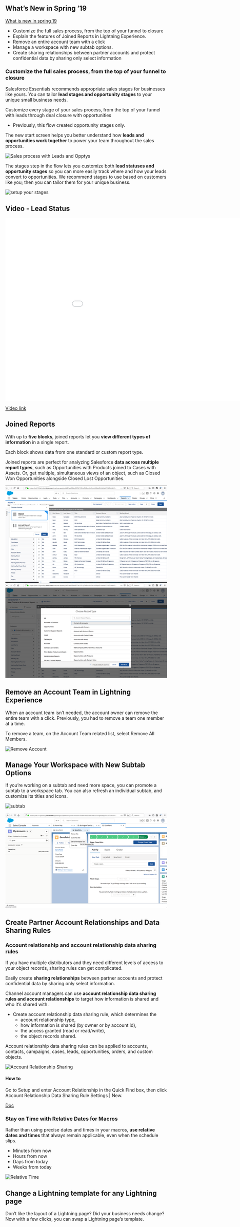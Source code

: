 ##  What’s New in Spring ’19

[What is new in spring 19](https://trailhead.salesforce.com/en/content/learn/modules/administrator-maintenance-spring19/learn-whats-new-in-spring19)

- Customize the full sales process, from the top of your funnel to closure
- Explain the features of Joined Reports in Lightning Experience.
- Remove an entire account team with a click
- Manage a workspace with new subtab options.
- Create sharing relationships between partner accounts and protect confidential data by sharing only select information

### Customize the full sales process, from the top of your funnel to closure
Salesforce Essentials recommends appropriate sales stages for businesses like yours. You can tailor **lead stages and opportunity stages** to your unique small business needs. 

Customize every stage of your sales process, from the top of your funnel with leads through deal closure with opportunities

 -  Previously, this flow created opportunity stages only.

The new start screen helps you better understand how **leads and opportunities work together** to power your team throughout the sales process.

![Sales process with Leads and Opptys](https://res.cloudinary.com/hy4kyit2a/f_auto,fl_lossy,q_70/learn/modules/administrator-maintenance-spring19/learn-whats-new-in-spring19/images/875eaa09ef4dcc94ca0ba6ea9a415a6d_cjs-0-t-11-h-3003-d-0-ygc-153-n-3-pji.png)


The stages step in the flow lets you customize both **lead statuses and opportunity stages** so you can more easily track where and how your leads convert to opportunities. We recommend stages to use based on customers like you; then you can tailor them for your unique business.

![setup your stages](https://res.cloudinary.com/hy4kyit2a/f_auto,fl_lossy,q_70/learn/modules/administrator-maintenance-spring19/learn-whats-new-in-spring19/images/20ad4006520bed1023d2582e5dfa32a9_cjs-0-t-1-zc-3003-e-0-ygc-1-zm-9-bmej.png)


## Video - Lead Status

<span id="vidyard_gKjoNI_n5O9WfYpqE_p3Xg" class="vidyard_player"><span id="vidyard_span_gKjoNI_n5O9WfYpqE_p3Xg" style="display: block; margin: auto; position: relative; width: 1015px; height: 570px;"><iframe id="vidyard_iframe_gKjoNI_n5O9WfYpqE_p3Xg" class="vidyard_iframe" src="//play.vidyard.com/gKjoNI_n5O9WfYpqE_p3Xg?v=3.1.1&amp;type=inline&amp;autoplay=1&amp;hide_playlist=1&amp;vyemail=mchinnappan%40salesforce.com&amp;referring_url=https%253A%252F%252Fwww.google.com%252F&amp;" width="100%" height="100%" title="Video" aria-label="Video" scrolling="no" frameborder="0" allowtransparency="true" allowfullscreen="" allow="autoplay" style="opacity: 1; background-color: transparent; position: absolute; right: 0px; top: 0px;"></iframe></span></span>

[Video link](http://pages.mail.salesforce.com/gettingstarted/essentials/salesforce-support-setup)


## Joined Reports

With up to **five blocks**, joined reports let you **view different types of information** in a single report.

Each block shows data from one standard or custom report type.



Joined reports are perfect for analyzing Salesforce **data across multiple report types**, such as Opportunities with Products joined to Cases with Assets.
Or, get multiple, simultaneous views of an object, such as Closed Won Opportunities alongside Closed Lost Opportunities.

![Joined Reports](img/JoinedReports-1.png)
![Joined Reports](img/JoinedReports-2.png)


## Remove an Account Team in Lightning Experience

When an account team isn’t needed, the account owner can remove the entire team with a click. Previously, you had to remove a team one member at a time.

To remove a team, on the Account Team related list, select Remove All Members.



![Remove Account](https://res.cloudinary.com/hy4kyit2a/f_auto,fl_lossy,q_70/learn/modules/administrator-maintenance-spring19/learn-whats-new-in-spring19/images/1656f666ae982c8a6037c582446c995a_cjs-21573-o-000-v-0-wbi-4-k-7-qubdt.png)


## Manage Your Workspace with New Subtab Options

If you’re working on a subtab and need more space, you can promote a subtab to a workspace tab. You can also refresh an individual subtab, and customize its titles and icons.

![subtab](https://res.cloudinary.com/hy4kyit2a/f_auto,fl_lossy,q_70/learn/modules/administrator-maintenance-spring19/learn-whats-new-in-spring19/images/6d433dcce91f8e8ab6d22c29972b91f3_cjs-2163-iq-000-w-0-wbitl-1-wd-56-f.png)




![Subtab to workspace tab](img/subtab-to-workspace.png)


## Create Partner Account Relationships and Data Sharing Rules

### Account relationship and account relationship data sharing rules

If you have multiple distributors and they need different levels of access to your object records, sharing rules can get complicated.

Easily create **sharing relationships** between partner accounts and protect confidential data by sharing only select information.


Channel account managers can use **account relationship data sharing rules and account relationships** to target how information is shared and who it’s shared with. 


- Create account relationship data sharing rule, which determines the   
    - account relationship type,
    - how information is shared (by owner or by account id), 
    - the access granted (read or read/write), 
    - the object records shared.

Account relationship data sharing rules can be applied to accounts, contacts, campaigns, cases, leads, opportunities, orders, and custom objects. 

![Account Relationship Sharing](https://res.cloudinary.com/hy4kyit2a/f_auto,fl_lossy,q_70/learn/modules/administrator-maintenance-spring19/learn-whats-new-in-spring19/images/cb653264143ed32546b00ccab249b1b1_cjs-217-vnp-000-z-0-wbi-76-wgd-0-me.png)


#### How to
Go to Setup and enter Account Relationship in the Quick Find box, then click Account Relationship Data Sharing Rule Settings | New.

[Doc](https://help.salesforce.com/articleView?id=networks_configure_account_relationship_data_sharing_rules.htm&type=5)


### Stay on Time with Relative Dates for Macros
Rather than using precise dates and times in your macros, **use relative dates and times** that always remain applicable, even when the schedule slips.



- Minutes from now
- Hours from now
- Days from today
- Weeks from today

![Relative Time](https://res.cloudinary.com/hy4kyit2a/f_auto,fl_lossy,q_70/learn/modules/administrator-maintenance-spring19/learn-whats-new-in-spring19/images/b4d5dfff3701ec79353b9874e0ce48e6_cjs-218-i-6400100-wbi-5-vg-68-gju.png)



## Change a Lightning template for any Lightning page

Don’t like the layout of a Lightning page? 
Did your business needs change? Now with a few clicks, you can swap a Lightning page’s template.







